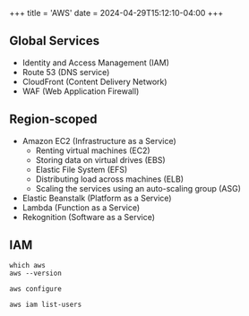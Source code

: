 +++
title = 'AWS'
date = 2024-04-29T15:12:10-04:00
+++

## Global Services
- Identity and Access Management (IAM)
- Route 53 (DNS service)
- CloudFront (Content Delivery Network)
- WAF (Web Application Firewall)

## Region-scoped
- Amazon EC2 (Infrastructure as a Service)
  - Renting virtual machines (EC2)
  - Storing data on virtual drives (EBS)
  - Elastic File System (EFS)
  - Distributing load across machines (ELB)
  - Scaling the services using an auto-scaling group (ASG)
- Elastic Beanstalk (Platform as a Service)
- Lambda (Function as a Service)
- Rekognition (Software as a Service)

## IAM
```
which aws
aws --version

aws configure

aws iam list-users
```